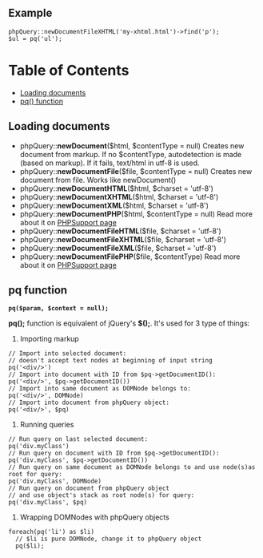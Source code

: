 ## Example ##
```
phpQuery::newDocumentFileXHTML('my-xhtml.html')->find('p');
$ul = pq('ul');
```
# Table of Contents #
  * [Loading documents](#Loading_documents.md)
  * [pq() function](#pq_function.md)

## Loading documents ##
  * phpQuery::**newDocument**($html, $contentType = null) Creates new document from markup. If no $contentType, autodetection is made (based on markup). If it fails, text/html in utf-8 is used.
  * phpQuery::**newDocumentFile**($file, $contentType = null) Creates new document from file. Works like newDocument()
  * phpQuery::**newDocumentHTML**($html, $charset = 'utf-8')
  * phpQuery::**newDocumentXHTML**($html, $charset = 'utf-8')
  * phpQuery::**newDocumentXML**($html, $charset = 'utf-8')
  * phpQuery::**newDocumentPHP**($html, $contentType = null) Read more about it on [PHPSupport page](http://code.google.com/p/phpquery/wiki/PHPSupport)
  * phpQuery::**newDocumentFileHTML**($file, $charset = 'utf-8')
  * phpQuery::**newDocumentFileXHTML**($file, $charset = 'utf-8')
  * phpQuery::**newDocumentFileXML**($file, $charset = 'utf-8')
  * phpQuery::**newDocumentFilePHP**($file, $contentType) Read more about it on [PHPSupport page](http://code.google.com/p/phpquery/wiki/PHPSupport)
## pq function ##
**`pq($param, $context = null);`**

**pq();** function is equivalent of jQuery's **$();**. It's used for 3 type of things:
  1. Importing markup
```
// Import into selected document:
// doesn't accept text nodes at beginning of input string
pq('<div/>')
// Import into document with ID from $pq->getDocumentID():
pq('<div/>', $pq->getDocumentID())
// Import into same document as DOMNode belongs to:
pq('<div/>', DOMNode)
// Import into document from phpQuery object:
pq('<div/>', $pq)
```
  1. Running queries
```
// Run query on last selected document:
pq('div.myClass')
// Run query on document with ID from $pq->getDocumentID():
pq('div.myClass', $pq->getDocumentID())
// Run query on same document as DOMNode belongs to and use node(s)as root for query:
pq('div.myClass', DOMNode)
// Run query on document from phpQuery object 
// and use object's stack as root node(s) for query:
pq('div.myClass', $pq)
```
  1. Wrapping DOMNodes with phpQuery objects
```
foreach(pq('li') as $li)
  // $li is pure DOMNode, change it to phpQuery object
  pq($li);
```